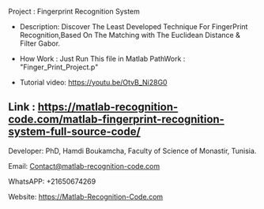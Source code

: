 Project : Fingerprint Recognition System 

- Description: Discover The Least Developed Technique For FingerPrint Recognition,Based On The Matching with The Euclidean Distance & Filter Gabor.





- How Work :  Just Run This file in Matlab PathWork : "Finger_Print_Project.p" 



- Tutorial video: https://youtu.be/OtvB_Ni28G0






Link : https://matlab-recognition-code.com/matlab-fingerprint-recognition-system-full-source-code/
---------------------------------------------------------------------------------

Developer: PhD, Hamdi Boukamcha, Faculty of Science of Monastir, Tunisia.


Email: Contact@matlab-recognition-code.com


WhatsAPP: +21650674269


Website: https://Matlab-Recognition-Code.com

